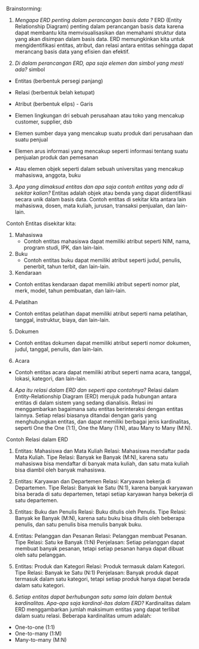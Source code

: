 Brainstorming: 

1. *Mengapa ERD penting dalam perancangan basis data ?*
ERD (Entity Relationship Diagram) penting dalam perancangan basis data karena dapat membantu kita memvisualisasikan dan memahami struktur data yang akan disimpan dalam basis data. ERD memungkinkan kita untuk mengidentifikasi entitas, atribut, dan relasi antara entitas sehingga dapat merancang basis data yang efisien dan efektif.

2. *Di dalam perancangan ERD, apa saja elemen dan simbol yang mesti ada?*
   simbol 
- Entitas (berbentuk persegi panjang)
- Relasi (berbentuk belah ketupat)
- Atribut (berbentuk elips)
- Garis

- Elemen lingkungan dri sebuah perusahaan atau toko yang mencakup customer, supplier, dsb
- Elemen sumber daya yang mencakup suatu produk dari perusahaan dan suatu penjual
- Elemen arus informasi yang mencakup seperti informasi tentang suatu penjualan produk dan pemesanan 
- Atau elemen objek seperti dalam sebuah universitas yang mencakup mahasiswa, anggota, buku

3. *Apa yang dimaksud entitas dan apa saja contoh entitas yang ada di sekitar kalian?*
Entitas adalah objek atau benda yang dapat diidentifikasi secara unik dalam basis data. Contoh entitas di sekitar kita antara lain mahasiswa, dosen, mata kuliah, jurusan, transaksi penjualan, dan lain-lain.

Contoh Entitas disekitar kita:
1. Mahasiswa
   - Contoh entitas mahasiswa dapat memiliki atribut seperti NIM, nama, program studi, IPK, dan lain-lain.
2. Buku
   - Contoh entitas buku dapat memiliki atribut seperti judul, penulis, penerbit, tahun terbit, dan lain-lain.
3. Kendaraan
- Contoh entitas kendaraan dapat memiliki atribut seperti nomor plat, merk, model, tahun pembuatan, dan lain-lain.
4. Pelatihan
- Contoh entitas pelatihan dapat memiliki atribut seperti nama pelatihan, tanggal, instruktur, biaya, dan lain-lain.
5. Dokumen
- Contoh entitas dokumen dapat memiliki atribut seperti nomor dokumen, judul, tanggal, penulis, dan lain-lain.
6. Acara
- Contoh entitas acara dapat memiliki atribut seperti nama acara, tanggal, lokasi, kategori, dan lain-lain.

4. *Apa itu relasi dalam ERD dan seperti apa contohnya?*
Relasi dalam Entity-Relationship Diagram (ERD) merujuk pada hubungan antara entitas di dalam sistem yang sedang dianalisis. Relasi ini menggambarkan bagaimana satu entitas berinteraksi dengan entitas lainnya. Setiap relasi biasanya ditandai dengan garis yang menghubungkan entitas, dan dapat memiliki berbagai jenis kardinalitas, seperti One the One (1:1), One the Many (1:N), atau Many to Many (M:N).

Contoh Relasi dalam ERD
1. Entitas: Mahasiswa dan Mata Kuliah
   Relasi: 
   Mahasiswa mendaftar pada Mata Kuliah.
   Tipe Relasi: 
   Banyak ke Banyak (M:N), karena satu mahasiswa bisa mendaftar di banyak mata kuliah, dan satu mata kuliah bisa diambil oleh banyak mahasiswa.
2. Entitas: Karyawan dan Departemen
   Relasi:
   Karyawan bekerja di Departemen.
   Tipe Relasi: 
   Banyak ke Satu (N:1), karena banyak karyawan bisa berada di satu departemen, tetapi setiap karyawan hanya bekerja di satu departemen.
3. Entitas: Buku dan Penulis
   Relasi:
   Buku ditulis oleh Penulis.
   Tipe Relasi:
   Banyak ke Banyak (M:N), karena satu buku bisa ditulis oleh beberapa penulis, dan satu penulis bisa menulis banyak buku.
4. Entitas: Pelanggan dan Pesanan
   Relasi:
   Pelanggan membuat Pesanan.
   Tipe Relasi:
   Satu ke Banyak (1:N)
   Penjelasan: Setiap pelanggan dapat membuat banyak pesanan, tetapi setiap pesanan hanya dapat dibuat oleh satu pelanggan.
5. Entitas: Produk dan Kategori
   Relasi:
   Produk termasuk dalam Kategori.
   Tipe Relasi:
   Banyak ke Satu (N:1)
   Penjelasan: Banyak produk dapat termasuk dalam satu kategori, tetapi setiap produk hanya dapat berada dalam satu kategori.

5. *Setiap entitas dapat berhubungan satu sama lain dalam bentuk kardinalitas. Apa-apa saja kardinal-itas dalam ERD?*
   Kardinalitas dalam ERD menggambarkan jumlah maksimum entitas yang dapat terlibat dalam suatu relasi. Beberapa kardinalitas umum adalah:
- One-to-one (1:1)
- One-to-many (1:M)
- Many-to-many (M:N)